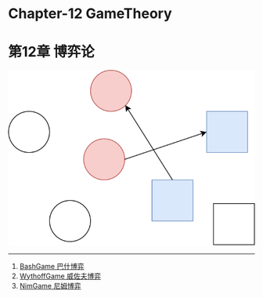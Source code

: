 # Chapter-12 GameTheory
# 第12章 博弈论

![GameTheory.svg](res/GameTheory.svg)

--------

1. [BashGame 巴什博弈](BashGame/)
2. [WythoffGame 威佐夫博弈](WythoffGame/)
3. [NimGame 尼姆博弈](NimGame/)
